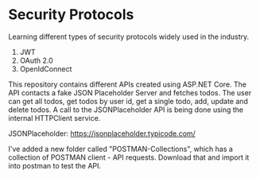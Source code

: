 # Security Protocols
Learning different types of security protocols widely used in the industry.

1. JWT
2. OAuth 2.0
3. OpenIdConnect

This repository contains different APIs created using ASP.NET Core. The API contacts a fake JSON Placeholder Server and fetches todos. The user can get all todos, get todos by user id, get a single todo, add, update and delete todos. A call to the JSONPlaceholder API is being done using the internal HTTPClient service.

JSONPlaceholder: https://jsonplaceholder.typicode.com/

I've added a new folder called "POSTMAN-Collections", which has a collection of POSTMAN client - API requests. Download that and import it into postman to test the API.

